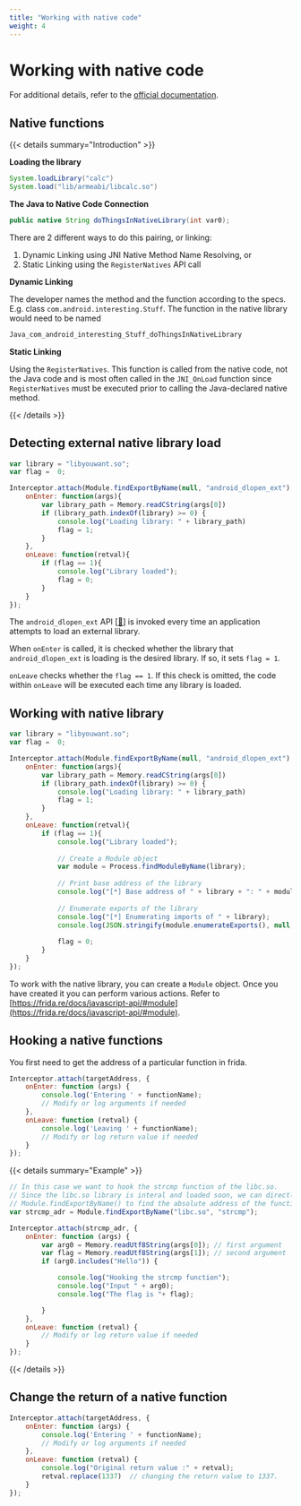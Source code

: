 ```yaml
---
title: "Working with native code"
weight: 4
---
```


# Working with native code

For additional details, refer to the [official documentation](https://frida.re/docs/javascript-api/).

## Native functions

{{< details summary="Introduction" >}}

**Loading the library**

```java
System.loadLibrary("calc")
System.load("lib/armeabi/libcalc.so")
```

**The Java to Native Code Connection**

```java
public native String doThingsInNativeLibrary(int var0);
```

There are 2 different ways to do this pairing, or linking:

1. Dynamic Linking using JNI Native Method Name Resolving, or
2. Static Linking using the `RegisterNatives` API call

**Dynamic Linking**

The developer names the method and the function according to the specs. E.g. class `com.android.interesting.Stuff`. The function in the native library would need to be named

```c
Java_com_android_interesting_Stuff_doThingsInNativeLibrary
```

**Static Linking**

Using the `RegisterNatives`. This function is called from the native code, not the Java code and is most often called in the `JNI_OnLoad` function since `RegisterNatives` must be executed prior to calling the Java-declared native method.

{{< /details >}}

## Detecting external native library load

```javascript
var library = "libyouwant.so";
var flag =  0;

Interceptor.attach(Module.findExportByName(null, "android_dlopen_ext"), {
    onEnter: function(args){
        var library_path = Memory.readCString(args[0])
        if (library_path.indexOf(library) >= 0) {
            console.log("Loading library: " + library_path)
            flag = 1;
        }
    },
    onLeave: function(retval){
        if (flag == 1){
            console.log("Library loaded");
            flag = 0;
        }
    }
});
```

The `android_dlopen_ext` API  \[[🔗](https://developer.android.com/ndk/reference/group/libdl#android_dlopen_ext)] is invoked every time an application attempts to load an external library.&#x20;

When `onEnter` is called, it is checked whether the library that `android_dlopen_ext` is loading is the desired library. If so, it sets `flag = 1`.&#x20;

`onLeave` checks whether the `flag == 1`. If this check is omitted, the code within `onLeave` will be executed each time any library is loaded.

## Working with native library

```javascript
var library = "libyouwant.so";
var flag =  0;

Interceptor.attach(Module.findExportByName(null, "android_dlopen_ext"), {
    onEnter: function(args){
        var library_path = Memory.readCString(args[0])
        if (library_path.indexOf(library) >= 0) {
            console.log("Loading library: " + library_path)
            flag = 1;
        }
    },
    onLeave: function(retval){
        if (flag == 1){
            console.log("Library loaded");
            
            // Create a Module object
            var module = Process.findModuleByName(library);
            
            // Print base address of the library
            console.log("[*] Base address of " + library + ": " + module.base);
            
            // Enumerate exports of the library
            console.log("[*] Enumerating imports of " + library);
            console.log(JSON.stringify(module.enumerateExports(), null, 2));
            
            flag = 0;
        }
    }
});
```

To work with the native library, you can create a `Module` object. Once you have created it you can perform various actions. Refer to [https://frida.re/docs/javascript-api/#module](https://frida.re/docs/javascript-api/#module).

## Hooking a native functions

You first need to get the address of a particular function in frida.

```javascript
Interceptor.attach(targetAddress, {
    onEnter: function (args) {
        console.log('Entering ' + functionName);
        // Modify or log arguments if needed
    },
    onLeave: function (retval) {
        console.log('Leaving ' + functionName);
        // Modify or log return value if needed
    }
});
```

{{< details summary="Example" >}}

```javascript
// In this case we want to hook the strcmp function of the libc.so.
// Since the libc.so library is interal and loaded soon, we can directly use
// Module.findExportByName() to find the absolute address of the function.
var strcmp_adr = Module.findExportByName("libc.so", "strcmp");

Interceptor.attach(strcmp_adr, {
    onEnter: function (args) {
        var arg0 = Memory.readUtf8String(args[0]); // first argument
        var flag = Memory.readUtf8String(args[1]); // second argument
        if (arg0.includes("Hello")) {

            console.log("Hooking the strcmp function");
            console.log("Input " + arg0);
            console.log("The flag is "+ flag);

        }
    },
    onLeave: function (retval) {
        // Modify or log return value if needed
    }
});
```

{{< /details >}}

## Change the return of a native function

```javascript
Interceptor.attach(targetAddress, {
    onEnter: function (args) {
        console.log('Entering ' + functionName);
        // Modify or log arguments if needed
    },
    onLeave: function (retval) { 
        console.log("Original return value :" + retval);
        retval.replace(1337)  // changing the return value to 1337.
    }
});
```
